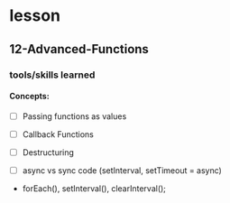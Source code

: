 # lesson

## 12-Advanced-Functions

### tools/skills learned
#### Concepts: 
- [ ] Passing functions as values
- [ ] Callback Functions
- [ ] Destructuring
- [ ] async vs sync code (setInterval, setTimeout = async)




- forEach(), setInterval(), clearInterval();
